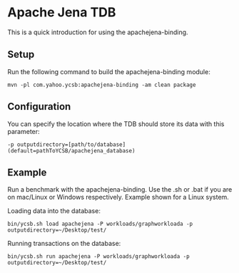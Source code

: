 <!--
Copyright (c) 2018 YCSB contributors. All rights reserved.

Licensed under the Apache License, Version 2.0 (the "License"); you
may not use this file except in compliance with the License. You
may obtain a copy of the License at

http://www.apache.org/licenses/LICENSE-2.0

Unless required by applicable law or agreed to in writing, software
distributed under the License is distributed on an "AS IS" BASIS,
WITHOUT WARRANTIES OR CONDITIONS OF ANY KIND, either express or
implied. See the License for the specific language governing
permissions and limitations under the License. See accompanying
LICENSE file.
-->

# Apache Jena TDB

This is a quick introduction for using the apachejena-binding.


Setup
-
Run the following command to build the apachejena-binding module:

    mvn -pl com.yahoo.ycsb:apachejena-binding -am clean package
    

Configuration
-
You can specify the location where the TDB should store its data with this parameter:

    -p outputdirectory=[path/to/database] (default=pathToYCSB/apachejena_database)


Example
-
Run a benchmark with the apachejena-binding.
Use the .sh or .bat if you are on mac/Linux or Windows respectively.
Example shown for a Linux system.

Loading data into the database:


    bin/ycsb.sh load apachejena -P workloads/graphworkloada -p outputdirectory=~/Desktop/test/

Running transactions on the database:

    bin/ycsb.sh run apachejena -P workloads/graphworkloada -p outputdirectory=~/Desktop/test/